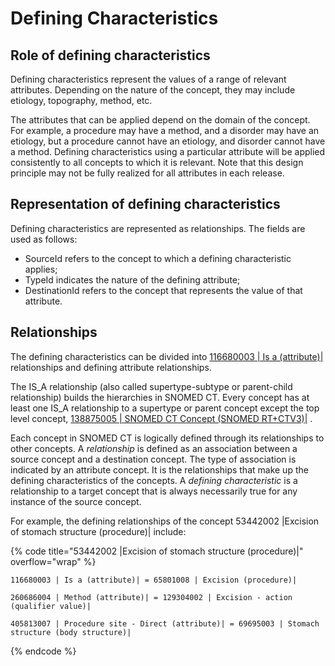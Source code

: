 # Defining Characteristics

## Role of defining characteristics

Defining characteristics represent the values of a range of relevant attributes. Depending on the nature of the concept, they may include etiology, topography, method, etc.

The attributes that can be applied depend on the domain of the concept. For example, a procedure may have a method, and a disorder may have an etiology, but a procedure cannot have an etiology, and disorder cannot have a method. Defining characteristics using a particular attribute will be applied consistently to all concepts to which it is relevant. Note that this design principle may not be fully realized for all attributes in each release.

## Representation of defining characteristics

Defining characteristics are represented as relationships. The fields are used as follows:

* SourceId refers to the concept to which a defining characteristic applies;
* TypeId indicates the nature of the defining attribute;
* DestinationId refers to the concept that represents the value of that attribute.

## Relationships

The defining characteristics can be divided into [116680003 | Is a (attribute)|](http://snomed.info/id/116680003) relationships and defining attribute relationships.

The IS\_A relationship (also called supertype-subtype or parent-child relationship) builds the hierarchies in SNOMED CT. Every concept has at least one IS\_A relationship to a supertype or parent concept except the top level concept, [138875005 | SNOMED CT Concept (SNOMED RT+CTV3)|](http://snomed.info/id/138875005) .

Each concept in SNOMED CT is logically defined through its relationships to other concepts. A _relationship_ is defined as an association between a source concept and a destination concept. The type of association is indicated by an attribute concept. It is the relationships that make up the defining characteristics of the concepts. A _defining characteristic_ is a relationship to a target concept that is always necessarily true for any instance of the source concept.

For example, the defining relationships of the concept 53442002 |Excision of stomach structure (procedure)| include:

{% code title="53442002 |Excision of stomach structure (procedure)|" overflow="wrap" %}
```
116680003 | Is a (attribute)| = 65801008 | Excision (procedure)|

260686004 | Method (attribute)| = 129304002 | Excision - action (qualifier value)|

405813007 | Procedure site - Direct (attribute)| = 69695003 | Stomach structure (body structure)|
```
{% endcode %}

